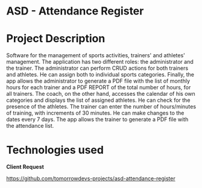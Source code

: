 # ASD - Attendance Register

# Project Description
  Software for the management of sports activities, trainers' and athletes' management. The application has two different roles: the administrator and the trainer. 
  The administrator can perform CRUD actions for both trainers and athletes. He can assign both to individual sports categories.
  Finally, the app allows the administrator to generate a PDF file with the list of monthly hours for each trainer and a PDF REPORT of the total number of hours, for all   trainers.
  The coach, on the other hand, accesses the calendar of his own categories and displays the list of assigned athletes. He can check for the presence of the athletes. 
  The trainer can enter the number of hours/minutes of training, with increments of 30 minutes. He can make changes to the dates every 7 days. The app allows the           trainer to generate a PDF file with the attendance list.
  
# Technologies used
  
**Client Request**

https://github.com/tomorrowdevs-projects/asd-attendance-register

